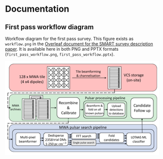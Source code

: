 # Documentation

## First pass workflow diagram

Workflow diagram for the first pass survey.
This figure exists as `workflow.png` in the [Overleaf document for the SMART survey description paper](https://www.overleaf.com/5344792699hjhfpkddstxg).
It is available here in both PNG and PPTX formats (`first_pass_workflow.png`, `first_pass_workflow.pptx`).

![first_pass_workflow.png](first_pass_workflow.png)
